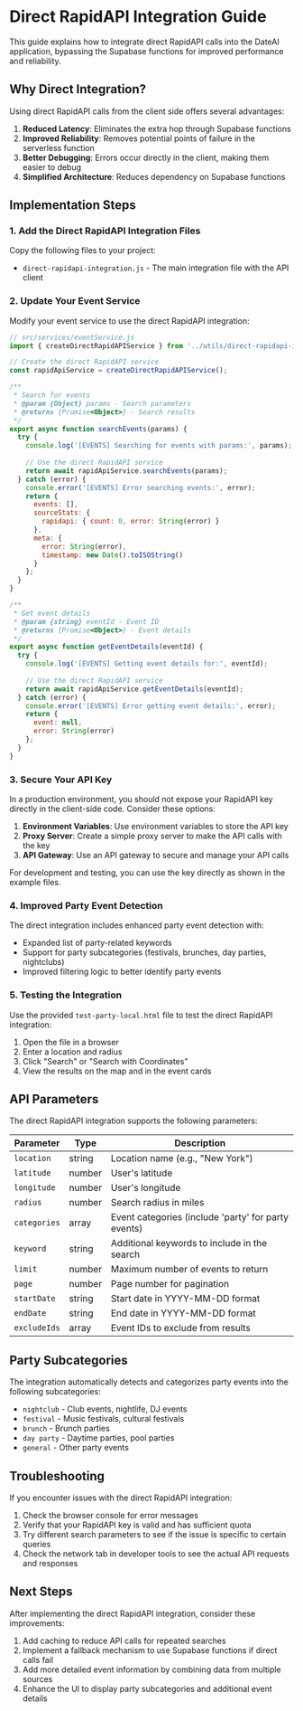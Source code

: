# Direct RapidAPI Integration Guide

This guide explains how to integrate direct RapidAPI calls into the DateAI application, bypassing the Supabase functions for improved performance and reliability.

## Why Direct Integration?

Using direct RapidAPI calls from the client side offers several advantages:

1. **Reduced Latency**: Eliminates the extra hop through Supabase functions
2. **Improved Reliability**: Removes potential points of failure in the serverless function
3. **Better Debugging**: Errors occur directly in the client, making them easier to debug
4. **Simplified Architecture**: Reduces dependency on Supabase functions

## Implementation Steps

### 1. Add the Direct RapidAPI Integration Files

Copy the following files to your project:

- `direct-rapidapi-integration.js` - The main integration file with the API client

### 2. Update Your Event Service

Modify your event service to use the direct RapidAPI integration:

```javascript
// src/services/eventService.js
import { createDirectRapidAPIService } from '../utils/direct-rapidapi-integration';

// Create the direct RapidAPI service
const rapidApiService = createDirectRapidAPIService();

/**
 * Search for events
 * @param {Object} params - Search parameters
 * @returns {Promise<Object>} - Search results
 */
export async function searchEvents(params) {
  try {
    console.log('[EVENTS] Searching for events with params:', params);
    
    // Use the direct RapidAPI service
    return await rapidApiService.searchEvents(params);
  } catch (error) {
    console.error('[EVENTS] Error searching events:', error);
    return {
      events: [],
      sourceStats: {
        rapidapi: { count: 0, error: String(error) }
      },
      meta: {
        error: String(error),
        timestamp: new Date().toISOString()
      }
    };
  }
}

/**
 * Get event details
 * @param {string} eventId - Event ID
 * @returns {Promise<Object>} - Event details
 */
export async function getEventDetails(eventId) {
  try {
    console.log('[EVENTS] Getting event details for:', eventId);
    
    // Use the direct RapidAPI service
    return await rapidApiService.getEventDetails(eventId);
  } catch (error) {
    console.error('[EVENTS] Error getting event details:', error);
    return {
      event: null,
      error: String(error)
    };
  }
}
```

### 3. Secure Your API Key

In a production environment, you should not expose your RapidAPI key directly in the client-side code. Consider these options:

1. **Environment Variables**: Use environment variables to store the API key
2. **Proxy Server**: Create a simple proxy server to make the API calls with the key
3. **API Gateway**: Use an API gateway to secure and manage your API calls

For development and testing, you can use the key directly as shown in the example files.

### 4. Improved Party Event Detection

The direct integration includes enhanced party event detection with:

- Expanded list of party-related keywords
- Support for party subcategories (festivals, brunches, day parties, nightclubs)
- Improved filtering logic to better identify party events

### 5. Testing the Integration

Use the provided `test-party-local.html` file to test the direct RapidAPI integration:

1. Open the file in a browser
2. Enter a location and radius
3. Click "Search" or "Search with Coordinates"
4. View the results on the map and in the event cards

## API Parameters

The direct RapidAPI integration supports the following parameters:

| Parameter | Type | Description |
|-----------|------|-------------|
| `location` | string | Location name (e.g., "New York") |
| `latitude` | number | User's latitude |
| `longitude` | number | User's longitude |
| `radius` | number | Search radius in miles |
| `categories` | array | Event categories (include 'party' for party events) |
| `keyword` | string | Additional keywords to include in the search |
| `limit` | number | Maximum number of events to return |
| `page` | number | Page number for pagination |
| `startDate` | string | Start date in YYYY-MM-DD format |
| `endDate` | string | End date in YYYY-MM-DD format |
| `excludeIds` | array | Event IDs to exclude from results |

## Party Subcategories

The integration automatically detects and categorizes party events into the following subcategories:

- `nightclub` - Club events, nightlife, DJ events
- `festival` - Music festivals, cultural festivals
- `brunch` - Brunch parties
- `day party` - Daytime parties, pool parties
- `general` - Other party events

## Troubleshooting

If you encounter issues with the direct RapidAPI integration:

1. Check the browser console for error messages
2. Verify that your RapidAPI key is valid and has sufficient quota
3. Try different search parameters to see if the issue is specific to certain queries
4. Check the network tab in developer tools to see the actual API requests and responses

## Next Steps

After implementing the direct RapidAPI integration, consider these improvements:

1. Add caching to reduce API calls for repeated searches
2. Implement a fallback mechanism to use Supabase functions if direct calls fail
3. Add more detailed event information by combining data from multiple sources
4. Enhance the UI to display party subcategories and additional event details
